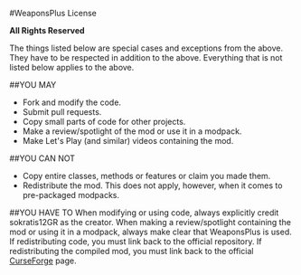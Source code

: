 #WeaponsPlus License

**All Rights Reserved**

The things listed below are special cases and exceptions from the above. They have to be respected in addition to the above. Everything that is not listed below applies to the above.

##YOU MAY
* Fork and modify the code.
* Submit pull requests.
* Copy small parts of code for other projects.
* Make a review/spotlight of the mod or use it in a modpack.
* Make Let's Play (and similar) videos containing the mod.

##YOU CAN NOT
* Copy entire classes, methods or features or claim you made them.
* Redistribute the mod. This does not apply, however, when it comes to pre-packaged modpacks.

##YOU HAVE TO
When modifying or using code, always explicitly credit sokratis12GR as the creator.
When making a review/spotlight containing the mod or using it in a modpack, always make clear that WeaponsPlus is used.
If redistributing code, you must link back to the official repository.
If redistributing the compiled mod, you must link back to the official [CurseForge](http://minecraft.curseforge.com/projects/weaponsplus) page.